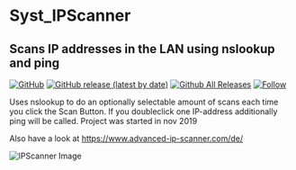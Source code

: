 # Syst_IPScanner  
## Scans IP addresses in the LAN using nslookup and ping  
[![GitHub](https://img.shields.io/github/license/OlimilO1402/Syst_IPScanner?style=plastic)](https://github.com/OlimilO1402/Syst_IPScanner/blob/master/LICENSE) 
[![GitHub release (latest by date)](https://img.shields.io/github/v/release/OlimilO1402/Syst_IPScanner?style=plastic)](https://github.com/OlimilO1402/Syst_IPScanner/releases/latest)
[![Github All Releases](https://img.shields.io/github/downloads/OlimilO1402/Syst_IPScanner/total.svg)](https://github.com/OlimilO1402/Syst_IPScanner/releases/download/v1.2.14/IPScanner_v1.2.14.zip)
[![Follow](https://img.shields.io/github/followers/OlimilO1402.svg?style=social&label=Follow&maxAge=2592000)](https://github.com/OlimilO1402/Syst_IPScanner/watchers)

Uses nslookup to do an optionally selectable amount of scans each time you click the Scan Button.
If you doubleclick one IP-address additionally ping will be called.
Project was started in nov 2019

Also have a look at
https://www.advanced-ip-scanner.com/de/

![IPScanner Image](Resources/IPScanner.png "IPScanner Image")